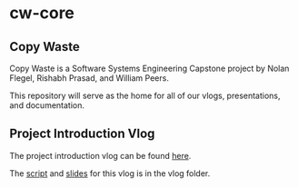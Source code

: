 # cw-core

## Copy Waste

Copy Waste is a Software Systems Engineering Capstone project by Nolan Flegel, Rishabh Prasad, and William Peers.

This repository will serve as the home for all of our vlogs, presentations, and documentation. 

## Project Introduction Vlog

The project introduction vlog can be found [here](www.youtube.com).

The [script](https://github.com/Copy-Waste/cw-core/blob/main/vlogs/vlog1/Intro%20Script.pdf) and [slides](https://github.com/Copy-Waste/cw-core/blob/main/vlogs/vlog1/Intro%20Vlog.pdf) for this vlog is in the vlog folder.
